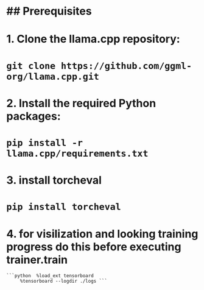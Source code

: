 # ## Prerequisites
# 1. Clone the llama.cpp repository:
#    `git clone https://github.com/ggml-org/llama.cpp.git`
# 2. Install the required Python packages:
#    `pip install -r llama.cpp/requirements.txt`
# 3. install torcheval
#    `pip install torcheval`
# 4. for visilization and looking training progress do  this before executing trainer.train 
    ```python  %load_ext tensorboard
         %tensorboard --logdir ./logs ``` 
 


